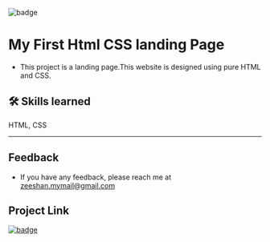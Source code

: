 
![badge](https://img.shields.io/badge/html%2Fcss-used-brightgreen)

# My First Html CSS landing Page

- This project is a  landing page.This website is designed using pure HTML and CSS.

## 🛠 Skills learned

HTML, CSS

---

## Feedback

- If you have any feedback, please reach me at zeeshan.mymail@gmail.com


## Project Link


[![badge](https://img.shields.io/badge/Click-here-brightgreen)](https://css-projectsyed1.netlify.app/)